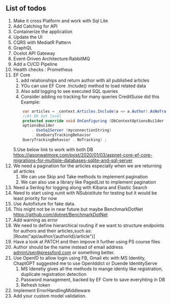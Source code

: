 ## List of todos ##
1. Make it cross Platform and work with Sql Lite
2. Add Catching for API
3. Containerize the application
4. Update the UI
5. CQRS with MediatR Pattern
6. GraphQL 
7. Ocelot API Gateway
8. Event-Driven Architecture:RabbitMQ
9. Add a CI/CD Pipeline
10. Health checks : Prometheus
11. EF Core 
	1. add relationships and return author with all published articles
	2. YOu can use EF Core .Include() method to load related data
	3. Also add logging to see executed SQL queries
	4. Consider adding no tracking for many queries CreditSuise did this
	Example: 
	```csharp
		var articles = _context.Articles.Include(a => a.Author).AsNoTracking();
		//At Db Set level
		protected override void OnConfiguring (DbContextOptionsBui1der optionsBui1der)
		optionsBui1der
			. UseSq1Server (myconnectionString)
			. UseQueryTrackingBehavior
		QueryTrackingBehavior . NoTracking) ;
	```
	5.Use below link to work with both DB
https://jasonwatmore.com/post/2020/01/03/aspnet-core-ef-core-migrations-for-multiple-databases-sqlite-and-sql-server		
12. We need a pagination for the articles especially when we are returning all articles
	1. We can use Skip and Take methods to implement pagination
	1. We can also use a library like PagedList to implement pagination
13. Need a Serilog for logging along with Kibana and Elastic Search
14. Need to start using xunit with NSubistitute for testing but it would be least priority for now
15. Use Autofixture for fake data.
16. This might not be in near future but maybe BenchmarkDotNet 
	https://github.com/dotnet/BenchmarkDotNet
17. Add warning as error
18. We need to define hierarchical routing if we want to structure endpoints for authors and their articles,such as: 
	[Route("api/author/{authorId}/article")]
19. Have a look at PATCH and then impove it further using PS course files
20. Author should be the name instead of email address adminUser@pressford.com or something better.
21. Use OpenID to allow login using FB, Gmail etc with MS Identity, ChaptGPT suggested me to use OpenIddict or Duende IdentityServe
	1. MS Idenetiy gives all the methods to mange identiy like registration, duplicate registration detection
	1. Password management, backed by EF Core to save everyhting in DB
	1. Refresh token
22. Implement ErrorHandlingMiddleware
23. Add your custom model validation.